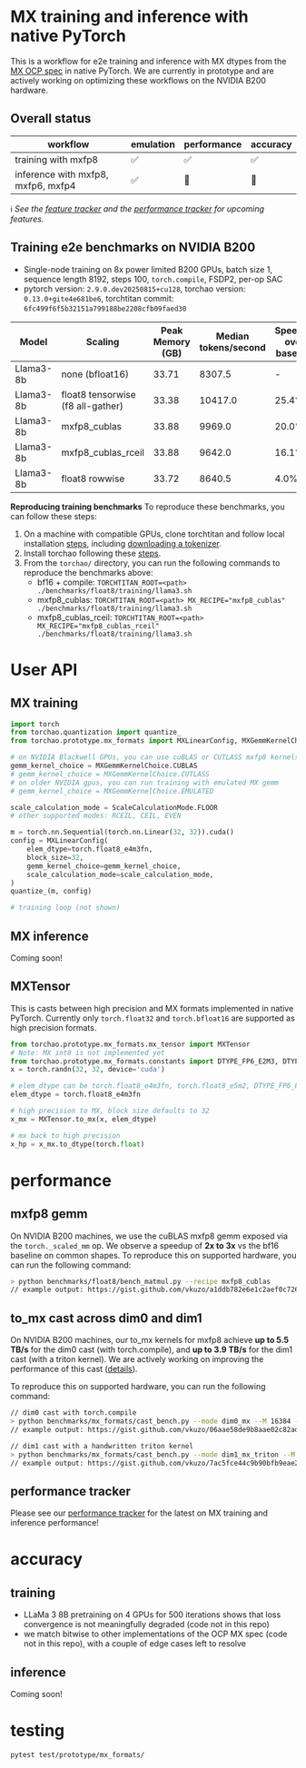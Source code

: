 # MX training and inference with native PyTorch

This is a workflow for e2e training and inference with MX dtypes from the [MX OCP spec](https://www.opencompute.org/documents/ocp-microscaling-formats-mx-v1-0-spec-final-pdf)
in native PyTorch.  We are currently in prototype and are actively working on optimizing these workflows on the NVIDIA B200 hardware.

## Overall status

| workflow | emulation | performance | accuracy |
| --- | --- | --- | --- |
| training with mxfp8 | ✅ | ✅ | ✅ |
| inference with mxfp8, mxfp6, mxfp4 | ✅ | 🔲 | 🔲 |

ℹ️ <em>See the [feature tracker](https://github.com/pytorch/ao/issues/556) and the [performance tracker](https://github.com/pytorch/ao/issues/1768) for upcoming features.</em>

## Training e2e benchmarks on NVIDIA B200

- Single-node training on 8x power limited B200 GPUs, batch size 1, sequence length 8192, steps 100, `torch.compile`, FSDP2, per-op SAC
- pytorch version: `2.9.0.dev20250815+cu128`, torchao version: `0.13.0+gite4e681be6`, torchtitan commit: `6fc499f6f5b32151a799188be2208cfb09faed30`

| Model         | Scaling                            | Peak Memory (GB)  | Median tokens/second | Speedup over baseline
| ------------- | ---------------------------------- | ------------------| -------------------- | ---------------------
| Llama3-8b     |  none (bfloat16)                   | 33.71             |  8307.5              | -
| Llama3-8b     |  float8 tensorwise (f8 all-gather) | 33.38             |  10417.0             | 25.4%
| Llama3-8b     |  mxfp8_cublas                      | 33.88             |  9969.0              | 20.0%
| Llama3-8b     |  mxfp8_cublas_rceil                | 33.88             |  9642.0              | 16.1%
| Llama3-8b     |  float8 rowwise                    | 33.72             |  8640.5              | 4.0%

**Reproducing training benchmarks**
To reproduce these benchmarks, you can follow these steps:

1. On a machine with compatible GPUs, clone torchtitan and follow local installation [steps](https://github.com/pytorch/torchtitan?tab=readme-ov-file#installation),
including [downloading a tokenizer](https://github.com/pytorch/torchtitan?tab=readme-ov-file#downloading-a-tokenizer).
2. Install torchao following these [steps](https://github.com/pytorch/ao/tree/main?tab=readme-ov-file#installation).
3. From the `torchao/` directory, you can run the following commands to reproduce the benchmarks above:
   - bf16 + compile: `TORCHTITAN_ROOT=<path> ./benchmarks/float8/training/llama3.sh`
   - mxfp8_cublas: `TORCHTITAN_ROOT=<path> MX_RECIPE="mxfp8_cublas" ./benchmarks/float8/training/llama3.sh`
   - mxfp8_cublas_rceil: `TORCHTITAN_ROOT=<path> MX_RECIPE="mxfp8_cublas_rceil" ./benchmarks/float8/training/llama3.sh`

# User API

## MX training

```python
import torch
from torchao.quantization import quantize_
from torchao.prototype.mx_formats import MXLinearConfig, MXGemmKernelChoice, ScaleCalculationMode

# on NVIDIA Blackwell GPUs, you can use cuBLAS or CUTLASS mxfp8 kernels
gemm_kernel_choice = MXGemmKernelChoice.CUBLAS
# gemm_kernel_choice = MXGemmKernelChoice.CUTLASS
# on older NVIDIA gpus, you can run training with emulated MX gemm
# gemm_kernel_choice = MXGemmKernelChoice.EMULATED

scale_calculation_mode = ScaleCalculationMode.FLOOR
# other supported modes: RCEIL, CEIL, EVEN

m = torch.nn.Sequential(torch.nn.Linear(32, 32)).cuda()
config = MXLinearConfig(
    elem_dtype=torch.float8_e4m3fn,
    block_size=32,
    gemm_kernel_choice=gemm_kernel_choice,
    scale_calculation_mode=scale_calculation_mode,
)
quantize_(m, config)

# training loop (not shown)
```

## MX inference

Coming soon!

## MXTensor

This is casts between high precision and MX formats implemented in native PyTorch. Currently
only `torch.float32` and `torch.bfloat16` are supported as high precision formats.

```python
from torchao.prototype.mx_formats.mx_tensor import MXTensor
# Note: MX int8 is not implemented yet
from torchao.prototype.mx_formats.constants import DTYPE_FP6_E2M3, DTYPE_FP6_E3M2
x = torch.randn(32, 32, device='cuda')

# elem_dtype can be torch.float8_e4m3fn, torch.float8_e5m2, DTYPE_FP6_E2M3, DTYPE_FP6_E3M2, torch.float4_e2m1fn_x2
elem_dtype = torch.float8_e4m3fn

# high precision to MX, block size defaults to 32
x_mx = MXTensor.to_mx(x, elem_dtype)

# mx back to high precision
x_hp = x_mx.to_dtype(torch.float)
```

# performance

## mxfp8 gemm

On NVIDIA B200 machines, we use the cuBLAS mxfp8 gemm exposed via the `torch._scaled_mm` op.
We observe a speedup of **2x to 3x** vs the bf16 baseline on common shapes.  To reproduce this
on supported hardware, you can run the following command:

```bash
> python benchmarks/float8/bench_matmul.py --recipe mxfp8_cublas
// example output: https://gist.github.com/vkuzo/a1ddb782e6e1c2aef0c726b3df99efbc
```

## to_mx cast across dim0 and dim1

On NVIDIA B200 machines, our to_mx kernels for mxfp8 achieve **up to 5.5 TB/s** for the dim0 cast (with torch.compile),
and **up to 3.9 TB/s** for the dim1 cast (with a triton kernel). We are actively working on improving
the performance of this cast ([details](https://github.com/pytorch/ao/issues/1768)).

To reproduce this on supported hardware, you can run the following command:

```bash
// dim0 cast with torch.compile
> python benchmarks/mx_formats/cast_bench.py --mode dim0_mx --M 16384 --K 16384
// example output: https://gist.github.com/vkuzo/06aae58de9b8aae02c82adb00eb33197

// dim1 cast with a handwritten triton kernel
> python benchmarks/mx_formats/cast_bench.py --mode dim1_mx_triton --M 16384 --K 16384
// example output: https://gist.github.com/vkuzo/7ac5fce44c9b90bfb9eae2a07b721cda
```

## performance tracker

Please see our [performance tracker](https://github.com/pytorch/ao/issues/1768) for the latest on MX training and inference performance!

# accuracy

## training

* LLaMa 3 8B pretraining on 4 GPUs for 500 iterations shows that loss convergence is not meaningfully degraded (code not in this repo)
* we match bitwise to other implementations of the OCP MX spec (code not in this repo), with a couple of edge cases left to resolve

## inference

Coming soon!

# testing

```bash
pytest test/prototype/mx_formats/
```
